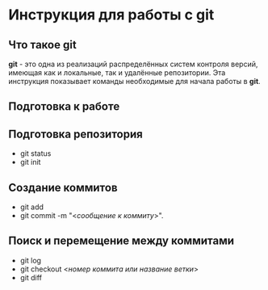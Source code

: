 # Инструкция для работы с git

## Что такое git

__git__ - это одна из реализаций распределённых систем контроля версий, имеющая как и локальные, так и удалённые репозитории. Эта инструкция показывает команды необходимые для начала работы в __git__.

## Подготовка к работе 

## Подготовка репозитория

* git status
* git init

## Создание коммитов

* git add
* git commit -m "<*сообщение к коммиту*>".

## Поиск и перемещение между коммитами

* git log
* git checkout <*номер коммита или название ветки*>
* git diff 

